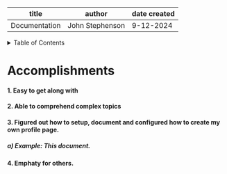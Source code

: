 | title | author | date created
| -------- | ------- | -------|
| Documentation | John Stephenson | 9-12-2024 |  

<details>  
<summary>Table of Contents</summary>  

1. [Accomplishments](#accomplishments) <br>
</details>  
<h1>Accomplishments</h1> 
    <h4>1. Easy to get along with</h4>  
    <h4>2. Able to comprehend complex topics</h4>  
    <h4>3. Figured out how to setup, document and configured how to create my own profile page.
        <h5>a) Example: This document.  
    <h4>4. Emphaty for others.
